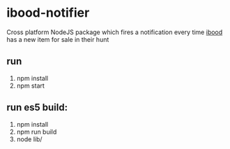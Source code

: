 # ibood-notifier
Cross platform NodeJS package which fires a notification every time [ibood](http://www.ibood.com) has a new item for sale in their hunt

## run
1. npm install
2. npm start

## run es5 build:
1. npm install
2. npm run build
3. node lib/


